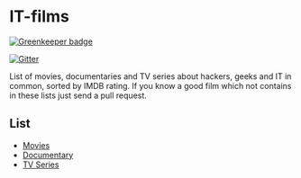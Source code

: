 # IT-films

[![Greenkeeper badge](https://badges.greenkeeper.io/greybax/IT-films.svg)](https://greenkeeper.io/)

[![Gitter](https://badges.gitter.im/Join%20Chat.svg)](https://gitter.im/greybax/IT-films?utm_source=badge&utm_medium=badge&utm_campaign=pr-badge)

List of movies, documentaries and TV series about hackers, geeks and IT in common, sorted by IMDB rating. If you know a good film which not contains in these lists just send a pull request.

## List

* [Movies](movies.md)
* [Documentary](documentary.md)
* [TV Series](tv_series.md)